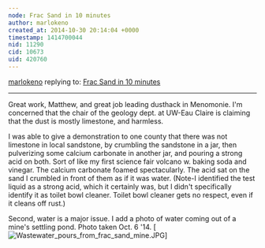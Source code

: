```yaml
---
node: Frac Sand in 10 minutes
author: marlokeno
created_at: 2014-10-30 20:14:04 +0000
timestamp: 1414700044
nid: 11290
cid: 10673
uid: 420760
---
```




[marlokeno](../profile/marlokeno) replying to: [Frac Sand in 10 minutes](../notes/mathew/10-22-2014/frac-sand-in-10-minutes)

----
Great work, Matthew, and great job leading dusthack in Menomonie.
I'm concerned that  the chair of the geology dept. at UW-Eau Claire is claiming that the dust is mostly limestone, and harmless.

I was able to give a demonstration to one county that there was not limestone in local sandstone, by crumbling the sandstone in a jar, then pulverizing some calcium carbonate in another jar, and pouring a strong acid on both. Sort of like my first science fair volcano w. baking soda and vinegar.
The calcium carbonate foamed spectacularly. The acid sat on the sand I crumbled in front of them as if it was water.
(Note-I identified the test liquid as a strong acid, which it certainly was, but I didn't specifically identify it as toilet bowl cleaner. Toilet bowl cleaner gets no respect, even if it cleans off rust.)

Second, water is a major issue. I add a photo of water coming out of a mine's settling pond. Photo taken Oct. 6 '14.
[![Wastewater_pours_from_frac_sand_mine.JPG](https://i.publiclab.org/system/images/photos/000/007/678/medium/Wastewater_pours_from_frac_sand_mine.JPG)]



